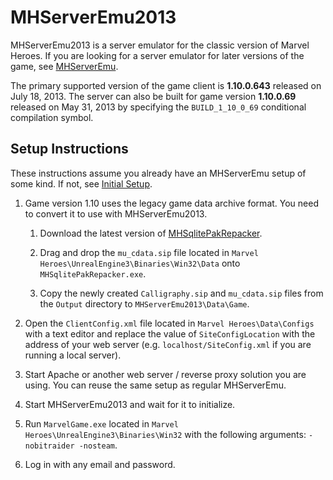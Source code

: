 # MHServerEmu2013

MHServerEmu2013 is a server emulator for the classic version of Marvel Heroes. If you are looking for a server emulator for later versions of the game, see [MHServerEmu](https://github.com/Crypto137/MHServerEmu).

The primary supported version of the game client is **1.10.0.643** released on July 18, 2013. The server can also be built for game version **1.10.0.69** released on May 31, 2013 by specifying the `BUILD_1_10_0_69` conditional compilation symbol.

## Setup Instructions

These instructions assume you already have an MHServerEmu setup of some kind. If not, see [Initial Setup](https://github.com/Crypto137/MHServerEmu/blob/master/docs/Setup/InitialSetup.md).

1. Game version 1.10 uses the legacy game data archive format. You need to convert it to use with MHServerEmu2013.
   
   1. Download the latest version of [MHSqlitePakRepacker](https://github.com/Crypto137/MHSqlitePakRepacker/releases).
   
   2. Drag and drop the `mu_cdata.sip` file located in `Marvel Heroes\UnrealEngine3\Binaries\Win32\Data` onto `MHSqlitePakRepacker.exe`.
   
   3. Copy the newly created `Calligraphy.sip` and `mu_cdata.sip` files from the `Output` directory to `MHServerEmu2013\Data\Game`.

2. Open the `ClientConfig.xml` file located in `Marvel Heroes\Data\Configs` with a text editor and replace the value of `SiteConfigLocation` with the address of your web server (e.g. `localhost/SiteConfig.xml` if you are running a local server).

3. Start Apache or another web server / reverse proxy solution you are using. You can reuse the same setup as regular MHServerEmu.

4. Start MHServerEmu2013 and wait for it to initialize.

5. Run `MarvelGame.exe` located in `Marvel Heroes\UnrealEngine3\Binaries\Win32` with the following arguments: `-nobitraider -nosteam`.

6. Log in with any email and password.

